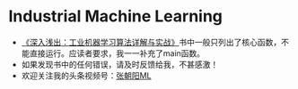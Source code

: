 # Industrial Machine Learning
- [《深入浅出：工业机器学习算法详解与实战》](https://item.jd.com/12801902.html)书中一般只列出了核心函数，不能直接运行。应读者要求，我一一补充了main函数。
- 如果发现书中的任何错误，请及时反馈给我，不甚感激！
- 欢迎关注我的头条视频号：[张朝阳ML](https://www.toutiao.com/c/user/token/MS4wLjABAAAAjVAkZDhIbVXGbg7yGGmT4JaM05OB4qaBuU_-RtJYtpA/)
